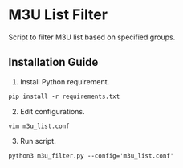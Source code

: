 # M3U List Filter

Script to filter M3U list based on specified groups.

## Installation Guide

1. Install Python requirement.
```
pip install -r requirements.txt
```

2. Edit configurations.
```
vim m3u_list.conf
```

3. Run script.
```
python3 m3u_filter.py --config='m3u_list.conf'
```
